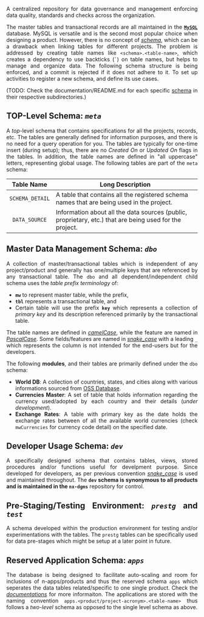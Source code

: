 <div align = "justify">

A centralized repository for data governance and management enforcing data quality, standards and checks across the organization.

The master tables and transactional records are all maintained in the [**`MySQL`**](https://www.mysql.com/) database. MySQL is versatile and is the
second most popular choice when designing a product. However, there is no concept of [*schema*](https://stackoverflow.com/q/1219711/6623589), which
can be a drawback when linking tables for different projects. The problem is addressed by creating table names like `<schema>.<table-name>`, which
creates a dependency to use backticks (<code>`</code>) on table names, but helps to manage and organize data. The following schema structure is being
enforced, and a commit is rejected if it does not adhere to it. To set up activities to register a new schema, and define its use cases.

(TODO: Check the documentation/README.md for each specific [schema](./schema/) in their respective subdirectories.)

## TOP-Level Schema: *`meta`*

A *top*-level schema that contains specifications for all the projects, records, etc. The tables are generally defined for information purposes, and
there is no need for a query operation for you. The tables are typically for one-time insert (during setup); thus, there are no *Created On* or
*Updated On* flags in the tables. In addition, the table names are defined in "all uppercase" letters, representing global usage. The following
tables are part of the `meta` schema:

<div align = "center">

| Table Name | Long Description |
| :---: | --- |
| `SCHEMA_DETAIL` | A table that contains all the registered schema names that are being used in the project. |
| `DATA_SOURCE` | Information about all the data sources (public, proprietary, etc.) that are being used for the project. |

</div>

## Master Data Management Schema: *`dbo`*

A collection of master/transactional tables which is independent of any project/product and generally has one/multiple keys that are referenced by
any transactional table. The `dbo` and all dependent/independent child schema uses the *table prefix terminology* of:

* **`mw`** to represent master table, while the prefix,
* **`tbl`** represents a transactional table, and 
* Certain table will use the prefix **`key`** which represents a collection of *primary key* and its description referenced primarily by the transactional table.

The table names are defined in [*camelCase*](https://en.wikipedia.org/wiki/Camel_case), while the feature are named in
[*PascalCase*](https://www.theserverside.com/definition/Pascal-case). Some fields/features are named in
[*snake_case*](https://en.wikipedia.org/wiki/Snake_case) with a leading `_` which represents the column is not intended for the end-users but for
the developers.

The following **modules**, and their tables are primarily defined under the `dbo` schema:

* **World DB**: A collection of countries, states, and cities along with various informations sourced from [OSS Database](https://countrystatecity.in/).
* **Currencies Master**: A set of table that holds information regarding the currency used/adopted by each country and their details (*under development*).
* **Exchange Rates**: A table with primary key as the date holds the exchange rates between of all the available world currencies (check `mwCurrencies` for
currency code detail) on the specified date.

## Developer Usage Schema: *`dev`*

A specifically designed schema that contains tables, views, stored procedures and/or functions useful for develpment purpose. Since developed for
developers, as per previous convention [*snake_case*](https://en.wikipedia.org/wiki/Snake_case) is used and maintained throughout. The **`dev` schema
is synonymous to all products and is maintained in the `nx-dgms`** repository for control.

## Pre-Staging/Testing Environment: *`prestg`* and *`test`*

A schema developed within the production environment for testing and/or experimentations with the tables. The `prestg` tables can be specifically
used for data pre-stages which might be setup at a later point in future.

## Reserved Application Schema: **_`apps`_**

The database is being designed to facilitate auto-scaling and room for inclusions of n-apps/products and thus the reserved schema `apps` which
seperates the data tables related/specific to one single product. Check the [_documentations_](./schema/apps/README.md) for more informaiton. The
applications are stored with the naming convention `apps.<product/project-acronym>.<table-name>` thus follows a *two-level* schema as opposed to the
single level schema as above.

</div>
